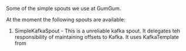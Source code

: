 Some of the simple spouts we use at GumGum.

At the moment the following spouts are available:
1) SimpleKafkaSpout - This is a unreliable kafka spout. It delegates teh responsibility of maintaining offsets to Kafka.
It uses KafkaTemplate from 
